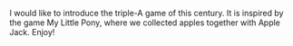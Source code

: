 I would like to introduce the triple-A game of this century. It is inspired by the game My Little Pony, where we collected apples together with Apple Jack. Enjoy!
